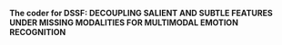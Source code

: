 **The coder for DSSF: DECOUPLING SALIENT AND SUBTLE FEATURES UNDER MISSING MODALITIES FOR MULTIMODAL EMOTION RECOGNITION**

